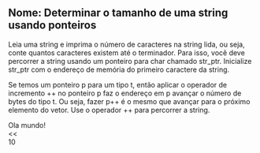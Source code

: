 ## Nome: Determinar o tamanho de uma string usando ponteiros

Leia uma string e imprima o número de caracteres na string lida, ou seja, conte quantos caracteres existem até o terminador. Para isso, você deve percorrer a string usando um ponteiro para char chamado str_ptr. Inicialize str_ptr com o endereço de memória do primeiro caractere da string.

Se temos um ponteiro p para um tipo t, então aplicar o operador de incremento ++ no ponteiro p faz o endereço em p avançar o número de bytes do tipo t. Ou seja, fazer p++ é o mesmo que avançar para o próximo elemento do vetor. Use o operador ++ para percorrer a string.

>>
Ola mundo!\
<<\
10